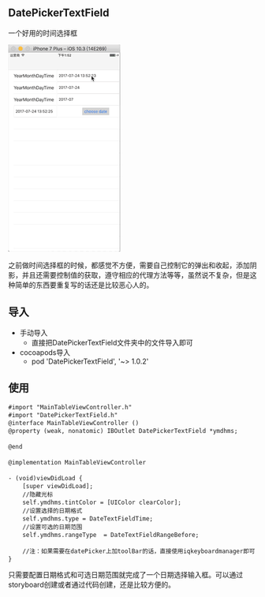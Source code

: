 ## DatePickerTextField

一个好用的时间选择框

![image](https://github.com/JavenZ/DatePickerTextField/blob/master/QQ20170724-135305.gif?raw=true)

之前做时间选择框的时候，都感觉不方便，需要自己控制它的弹出和收起，添加阴影，并且还需要控制值的获取，遵守相应的代理方法等等，虽然说不复杂，但是这种简单的东西要重复写的话还是比较恶心人的。

## 导入
* 手动导入
	* 直接把DatePickerTextField文件夹中的文件导入即可
* cocoapods导入
	* pod 'DatePickerTextField', '~> 1.0.2'

## 使用
```
#import "MainTableViewController.h"
#import "DatePickerTextField.h"
@interface MainTableViewController ()
@property (weak, nonatomic) IBOutlet DatePickerTextField *ymdhms;

@end

@implementation MainTableViewController

- (void)viewDidLoad {
    [super viewDidLoad];
    //隐藏光标
    self.ymdhms.tintColor = [UIColor clearColor];
    //设置选择的日期格式
    self.ymdhms.type = DateTextFieldTime;
    //设置可选的日期范围
    self.ymdhms.rangeType  = DateTextFieldRangeBefore;
    
    //注：如果需要在datePicker上加toolBar的话，直接使用iqkeyboardmanager即可
}
```

只需要配置日期格式和可选日期范围就完成了一个日期选择输入框。可以通过storyboard创建或者通过代码创建，还是比较方便的。

